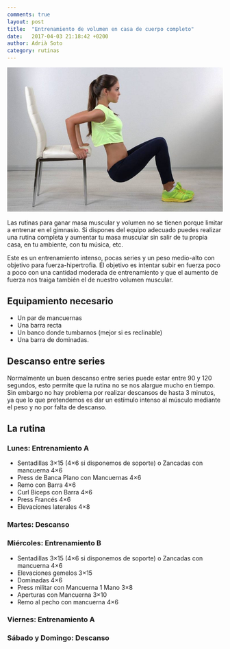 ```yaml
---
comments: true
layout: post
title:  "Entrenamiento de volumen en casa de cuerpo completo"
date:   2017-04-03 21:18:42 +0200
author: Adrià Soto
category: rutinas
---
```

![Hacer ejercicio en casa](/assets/hacer-ejercicio-en-casa.jpg)

Las rutinas para ganar masa muscular y volumen no se tienen porque limitar a 
entrenar en el gimnasio. Si dispones del equipo adecuado puedes realizar una 
rutina completa y aumentar tu masa muscular sin salir de tu propia casa, en tu 
ambiente, con tu música, etc.

Este es un entrenamiento intenso, pocas series y un peso medio-alto con objetivo 
para fuerza-hipertrofia. El objetivo es intentar subir en fuerza poco a poco con una 
cantidad moderada de entrenamiento y que el aumento de fuerza nos traiga también el 
de nuestro volumen muscular.

## Equipamiento necesario

* Un par de mancuernas
* Una barra recta
* Un banco donde tumbarnos (mejor si es reclinable)
* Una barra de dominadas.

## Descanso entre series

Normalmente un buen descanso entre series puede estar entre 90 y 120 segundos, esto 
permite que la rutina no se nos alargue mucho en tiempo. Sin embargo no hay problema 
por realizar descansos de hasta 3 minutos, ya que lo que pretendemos es dar un estímulo 
intenso al músculo mediante el peso y no por falta de descanso.

## La rutina

### Lunes: Entrenamiento A

* Sentadillas 3×15 (4×6 si disponemos de soporte) o Zancadas con mancuerna 4×6
* Press de Banca Plano con Mancuernas 4×6
* Remo con Barra 4×6
* Curl Biceps con Barra 4×6
* Press Francés 4×6
* Elevaciones laterales 4×8

### Martes: Descanso

### Miércoles: Entrenamiento B

* Sentadillas 3×15 (4×6 si disponemos de soporte) o Zancadas con mancuerna 4×6
* Elevaciones gemelos 3×15
* Dominadas 4×6
* Press militar con Mancuerna 1 Mano 3×8
* Aperturas con Mancuerna 3×10
* Remo al pecho con mancuerna 4×6

### Viernes: Entrenamiento A

### Sábado y Domingo: Descanso
